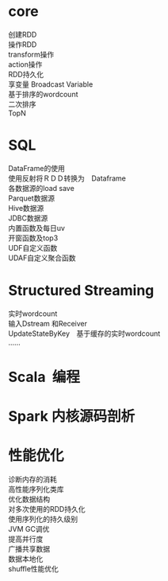 # core
创建RDD    
操作RDD   
transform操作   
action操作      
RDD持久化       
享变量 Broadcast Variable   
基于排序的wordcount    
二次排序    
TopN


# SQL
DataFrame的使用    
使用反射将ＲＤＤ转换为　Dataframe    
各数据源的load save   
Parquet数据源    
Hive数据源    
JDBC数据源    
内置函数及每日uv    
开窗函数及top3     
UDF自定义函数    
UDAF自定义聚合函数


# Structured Streaming
实时wordcount    
输入Dstream 和Receiver    
UpdateStateByKey　基于缓存的实时wordcount    
......


# Scala  编程

# Spark 内核源码剖析

# 性能优化
诊断内存的消耗     
高性能序列化类库      
优化数据结构       
对多次使用的RDD持久化   
使用序列化的持久级别   
JVM GC调优      
提高并行度      
广播共享数据      
数据本地化      
shuffle性能优化

 

